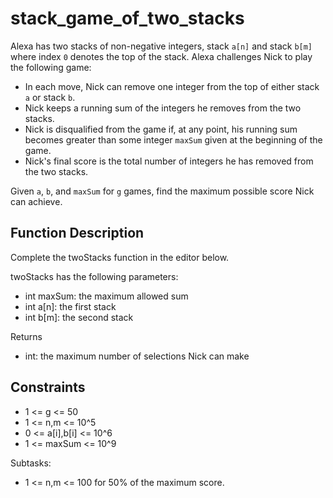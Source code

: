# stack_game_of_two_stacks

Alexa has two stacks of non-negative integers, stack `a[n]` and stack `b[m]` where index `0` denotes the top of the stack. Alexa challenges Nick to play the following game:

* In each move, Nick can remove one integer from the top of either stack `a` or stack `b`.
* Nick keeps a running sum of the integers he removes from the two stacks.
* Nick is disqualified from the game if, at any point, his running sum becomes greater than some integer `maxSum` given at the beginning of the game.
* Nick's final score is the total number of integers he has removed from the two stacks.

Given `a`, `b`, and `maxSum` for `g` games, find the maximum possible score Nick can achieve.

## Function Description

Complete the twoStacks function in the editor below.

twoStacks has the following parameters:

* int maxSum: the maximum allowed sum
* int a[n]: the first stack
* int b[m]: the second stack

Returns

* int: the maximum number of selections Nick can make

## Constraints

* 1 <= g <= 50
* 1 <= n,m <= 10^5
* 0 <= a[i],b[i] <= 10^6
* 1 <= maxSum <= 10^9

Subtasks:

* 1 <= n,m <= 100 for 50% of the maximum score.
